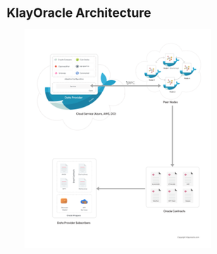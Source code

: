 # KlayOracle Architecture

<figure><img src="../../.gitbook/assets/architecture.png" alt=""><figcaption></figcaption></figure>
